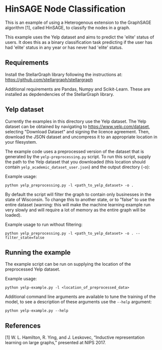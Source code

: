 # HinSAGE Node Classification

This is an example of using a Heterogenous extension to the GraphSAGE algorithm [1], called HinSAGE,
to classify the nodes in a graph.

This example uses the Yelp dataset and aims to predict the 'elite' status of users. It does this
as a binary classification task predicting if the user has had 'elite' status in any year or has
never had 'elite' status.

## Requirements
Install the StellarGraph library following the instructions at:
https://github.com/stellargraph/stellargraph

Additional requirements are Pandas, Numpy and Scikit-Learn. These are installed as depdendencies
of the StellarGraph library.

## Yelp dataset

Currently the examples in this directory use the Yelp dataset.
The Yelp dataset can be obtained by navigating to https://www.yelp.com/dataset,
selecting "Download Dataset" and signing the licence agreement.
Then, download the JSON dataset and uncompress it to an appropriate location 
in your filesystem.

The example code uses a preprocessed version of the dataset that is generated
by the `yelp-preprocessing.py` script.
To run this script, supply the path to the Yelp dataset that you downloaded
(this location should contain `yelp_academic_dataset_user.json`)
and the output directory (-o):

Example usage:
```
python yelp_preprocessing.py -l <path_to_yelp_dataset> -o .
```

By default the script will filter the graph to contain only businesses in the state
of Wisconsin. To change this to another state, or to "false" to use the entire dataset
(warning: this will make the machine learning example run very slowly and will require a lot of
memory as the entire graph will be loaded).

Example usage to run without filtering:
```
python yelp_preprocessing.py -l <path_to_yelp_dataset> -o . --filter_state=false
```

## Running the example

The example script can be run on supplying the location of the preprocessed Yelp dataset.

Example usage:
```
python yelp-example.py -l <location_of_preprocessed_data>
```

Additional command line arguments are available to tune the training of the model, to see a
description of these arguments use the `--help` argument:
```
python yelp-example.py --help
```

## References

[1]	W. L. Hamilton, R. Ying, and J. Leskovec, “Inductive representation learning on large graphs,” presented at NIPS 2017.
